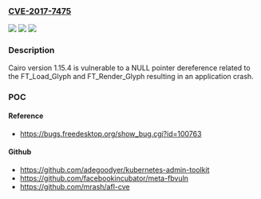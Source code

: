 ### [CVE-2017-7475](https://cve.mitre.org/cgi-bin/cvename.cgi?name=CVE-2017-7475)
![](https://img.shields.io/static/v1?label=Product&message=Cairo&color=blue)
![](https://img.shields.io/static/v1?label=Version&message=n%2Fa&color=blue)
![](https://img.shields.io/static/v1?label=Vulnerability&message=NULL%20pointer%20dereference&color=brighgreen)

### Description

Cairo version 1.15.4 is vulnerable to a NULL pointer dereference related to the FT_Load_Glyph and FT_Render_Glyph resulting in an application crash.

### POC

#### Reference
- https://bugs.freedesktop.org/show_bug.cgi?id=100763

#### Github
- https://github.com/adegoodyer/kubernetes-admin-toolkit
- https://github.com/facebookincubator/meta-fbvuln
- https://github.com/mrash/afl-cve

